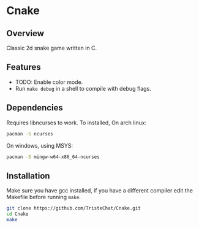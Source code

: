 # Cnake

## Overview
Classic 2d snake game written in C.

## Features 
- TODO: Enable color mode.
- Run `make debug` in a shell to compile with debug flags.

## Dependencies
Requires libncurses to work.
To installed,
On arch linux:
```bash
pacman -S ncurses
```
On windows, using MSYS:
```bash
pacman -S mingw-w64-x86_64-ncurses
```


## Installation
Make sure you have gcc installed, if you have a different compiler edit the Makefile before running `make`.
```bash
git clone https://github.com/TristeChat/Cnake.git
cd Cnake 
make
```

